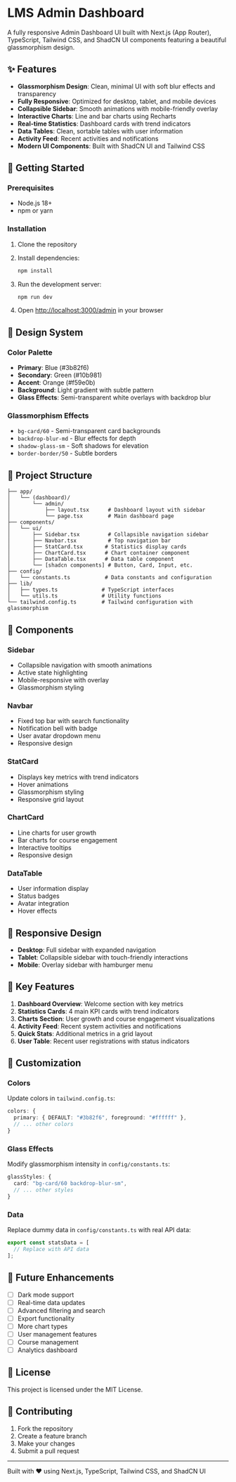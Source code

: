 # LMS Admin Dashboard

A fully responsive Admin Dashboard UI built with Next.js (App Router), TypeScript, Tailwind CSS, and ShadCN UI components featuring a beautiful glassmorphism design.

## ✨ Features

- **Glassmorphism Design**: Clean, minimal UI with soft blur effects and transparency
- **Fully Responsive**: Optimized for desktop, tablet, and mobile devices
- **Collapsible Sidebar**: Smooth animations with mobile-friendly overlay
- **Interactive Charts**: Line and bar charts using Recharts
- **Real-time Statistics**: Dashboard cards with trend indicators
- **Data Tables**: Clean, sortable tables with user information
- **Activity Feed**: Recent activities and notifications
- **Modern UI Components**: Built with ShadCN UI and Tailwind CSS

## 🚀 Getting Started

### Prerequisites

- Node.js 18+ 
- npm or yarn

### Installation

1. Clone the repository
2. Install dependencies:
   ```bash
   npm install
   ```

3. Run the development server:
   ```bash
   npm run dev
   ```

4. Open [http://localhost:3000/admin](http://localhost:3000/admin) in your browser

## 🎨 Design System

### Color Palette
- **Primary**: Blue (#3b82f6)
- **Secondary**: Green (#10b981) 
- **Accent**: Orange (#f59e0b)
- **Background**: Light gradient with subtle pattern
- **Glass Effects**: Semi-transparent white overlays with backdrop blur

### Glassmorphism Effects
- `bg-card/60` - Semi-transparent card backgrounds
- `backdrop-blur-md` - Blur effects for depth
- `shadow-glass-sm` - Soft shadows for elevation
- `border-border/50` - Subtle borders

## 📁 Project Structure

```
├── app/
│   └── (dashboard)/
│       └── admin/
│           ├── layout.tsx      # Dashboard layout with sidebar
│           └── page.tsx        # Main dashboard page
├── components/
│   └── ui/
│       ├── Sidebar.tsx         # Collapsible navigation sidebar
│       ├── Navbar.tsx          # Top navigation bar
│       ├── StatCard.tsx       # Statistics display cards
│       ├── ChartCard.tsx      # Chart container component
│       ├── DataTable.tsx      # Data table component
│       └── [shadcn components] # Button, Card, Input, etc.
├── config/
│   └── constants.ts           # Data constants and configuration
├── lib/
│   ├── types.ts              # TypeScript interfaces
│   └── utils.ts              # Utility functions
└── tailwind.config.ts        # Tailwind configuration with glassmorphism
```

## 🧩 Components

### Sidebar
- Collapsible navigation with smooth animations
- Active state highlighting
- Mobile-responsive with overlay
- Glassmorphism styling

### Navbar
- Fixed top bar with search functionality
- Notification bell with badge
- User avatar dropdown menu
- Responsive design

### StatCard
- Displays key metrics with trend indicators
- Hover animations
- Glassmorphism styling
- Responsive grid layout

### ChartCard
- Line charts for user growth
- Bar charts for course engagement
- Interactive tooltips
- Responsive design

### DataTable
- User information display
- Status badges
- Avatar integration
- Hover effects

## 📱 Responsive Design

- **Desktop**: Full sidebar with expanded navigation
- **Tablet**: Collapsible sidebar with touch-friendly interactions
- **Mobile**: Overlay sidebar with hamburger menu

## 🎯 Key Features

1. **Dashboard Overview**: Welcome section with key metrics
2. **Statistics Cards**: 4 main KPI cards with trend indicators
3. **Charts Section**: User growth and course engagement visualizations
4. **Activity Feed**: Recent system activities and notifications
5. **Quick Stats**: Additional metrics in a grid layout
6. **User Table**: Recent user registrations with status indicators

## 🔧 Customization

### Colors
Update colors in `tailwind.config.ts`:
```typescript
colors: {
  primary: { DEFAULT: "#3b82f6", foreground: "#ffffff" },
  // ... other colors
}
```

### Glass Effects
Modify glassmorphism intensity in `config/constants.ts`:
```typescript
glassStyles: {
  card: "bg-card/60 backdrop-blur-sm",
  // ... other styles
}
```

### Data
Replace dummy data in `config/constants.ts` with real API data:
```typescript
export const statsData = [
  // Replace with API data
];
```

## 🚀 Future Enhancements

- [ ] Dark mode support
- [ ] Real-time data updates
- [ ] Advanced filtering and search
- [ ] Export functionality
- [ ] More chart types
- [ ] User management features
- [ ] Course management
- [ ] Analytics dashboard

## 📄 License

This project is licensed under the MIT License.

## 🤝 Contributing

1. Fork the repository
2. Create a feature branch
3. Make your changes
4. Submit a pull request

---

Built with ❤️ using Next.js, TypeScript, Tailwind CSS, and ShadCN UI
